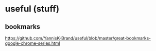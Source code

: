# useful (stuff)

## bookmarks
https://github.com/YannisK-Brand/useful/blob/master/great-bookmarks-google-chrome-series.html
